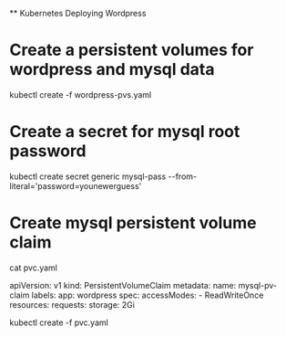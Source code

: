 ** Kubernetes Deploying Wordpress

# Create a persistent volumes for wordpress and mysql data

kubectl create -f wordpress-pvs.yaml

# Create a secret for mysql root password
kubectl create secret generic mysql-pass --from-literal='password=younewerguess'

# Create mysql persistent volume claim
cat pvc.yaml

apiVersion: v1
kind: PersistentVolumeClaim
metadata:
	name: mysql-pv-claim
	labels:
		app: wordpress
spec:
	accessModes:
		- ReadWriteOnce
	resources:
		requests:
			storage: 2Gi
			
kubectl create -f pvc.yaml


